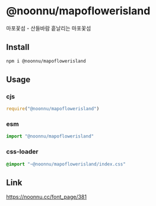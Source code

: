 # @noonnu/mapoflowerisland
마포꽃섬 - 산들바람 흩날리는 마포꽃섬

## Install
```sh
npm i @noonnu/mapoflowerisland
```
## Usage
### cjs
```js
require("@noonnu/mapoflowerisland")
```
### esm
```js
import "@noonnu/mapoflowerisland"
```
### css-loader
```css
@import "~@noonnu/mapoflowerisland/index.css"
```

## Link
https://noonnu.cc/font_page/381